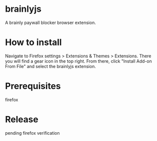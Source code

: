 # brainlyjs
A brainly paywall blocker browser extension.

# How to install
Navigate to Firefox settings > Extensions & Themes > Extensions.
There you will find a gear icon in the top right. From there, click "Install Add-on From File" and select the brainlyjs extension.

# Prerequisites
firefox

# Release
pending firefox verification
